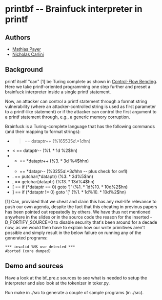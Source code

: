 # printbf -- Brainfuck interpreter in printf

## Authors
* [Mathias Payer](http://nebelwelt.net)
* [Nicholas Carlini](http://nicholas.carlini.com)

## Background
printf itself "can" [1] be Turing complete as shown in [Control-Flow
Bending](http://nebelwelt.net/publications/#15SEC). Here we take
printf-oriented programming one step further and preset a brainfuck
interpreter inside a single printf statement.

Now, an attacker can control a printf statement through a format string
vulnerability (where an attacker-controlled string is used as first
parameter to a printf-like statement) or if the attacker can control the
first argument to a printf statement through, e.g., a generic memory
corruption.

Brainfuck is a Turing-complete language that has the following commands (and
their mapping to format strings):

* > == dataptr++  (%1$65535d%1$.*1$d%2$hn)
* < == dataptr--  (%1$.*1$d %2$hn)
* + == *dataptr++  (%3$.*3$d %4$hhn)
* - == *datapr--  (%3$255d%3$.*3$d%4$hhn -- plus check for ovfl)
* . == putchar(*dataptr)  (%3$.*3$d%5$hn)
* , == getchar(dataptr)  (%13$.*13$d%4$hn)
* [ == if (*dataptr == 0) goto ']'  (%1$.*1$d%10$.*10$d%2$hn)
* ] == if (*dataptr != 0) goto '['  (%1$.*1$d%10$.*10$d%2$hn)

[1] Can, provided that we cheat and claim this has any real-life relevance to push our own agenda, despite the fact that this cheating in previous papers has been pointed out repeatedly by others.  We have thus not mentioned anywhere in the slides or in the source code the reason for the inserted -D_FORTIFY_SOURCE=0 to disable security that's been around for a decade now, as we would then have to explain how our write primitives aren't possible and simply result in the below failure on running any of the generated programs:

    *** invalid %N$ use detected ***
    Aborted (core dumped)


## Demo and sources
Have a look at the bf_pre.c sources to see what is needed to setup the
interpreter and also look at the tokenizer in toker.py.

Run make in ./src to generate a couple of sample programs (in ./src).
